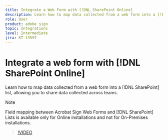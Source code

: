 ```yaml
---
title: Integrate a Web Form with [!DNL SharePoint Online]
description: Learn how to map data collected from a web form into a [!DNL SharePoint] list
role: User
product: adobe sign
topic: Integrations
level: Intermediate
jira: KT-13597
---
```

# Integrate a web form with [!DNL SharePoint Online]

Learn how to map data collected from a web form into a [!DNL SharePoint] list, allowing you to share data collected across teams.

>[!NOTE]
>
>Field mapping between Acrobat Sign Web Forms and [!DNL SharePoint] Lists is available only for Online installations and not for On-Premises installations. 

>[!VIDEO](https://video.tv.adobe.com/v/3421616?quality=12&learn=on&hidetitle=true)



